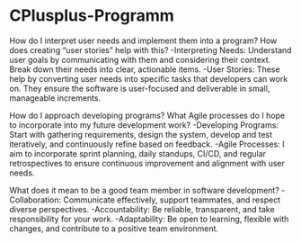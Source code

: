 # CPlusplus-Programm

How do I interpret user needs and implement them into a program? How does creating “user stories” help with this?
-Interpreting Needs: Understand user goals by communicating with them and considering their context. Break down their needs into clear, actionable items.
-User Stories: These help by converting user needs into specific tasks that developers can work on. They ensure the software is user-focused and deliverable in small, manageable increments.

How do I approach developing programs? What Agile processes do I hope to incorporate into my future development work?
-Developing Programs: Start with gathering requirements, design the system, develop and test iteratively, and continuously refine based on feedback.
-Agile Processes: I aim to incorporate sprint planning, daily standups, CI/CD, and regular retrospectives to ensure continuous improvement and alignment with user needs.

What does it mean to be a good team member in software development?
-Collaboration: Communicate effectively, support teammates, and respect diverse perspectives.
-Accountability: Be reliable, transparent, and take responsibility for your work.
-Adaptability: Be open to learning, flexible with changes, and contribute to a positive team environment.
